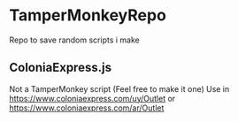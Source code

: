 # TamperMonkeyRepo
Repo to save random scripts i make

## ColoniaExpress.js
Not a TamperMonkey script (Feel free to make it one)
Use in https://www.coloniaexpress.com/uy/Outlet or https://www.coloniaexpress.com/ar/Outlet


